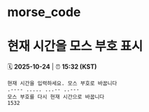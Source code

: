 # morse_code
# 현재 시간을 모스 부호 표시
<!-- MORSE_TIME_START -->
🗓️ **2025-10-24** | ⏰ **15:32 (KST)**

```
현재 시간을 입력하세요. 모스 부호로 바꿉니다
.---- ..... ...-- ..---
모스 부호를 다시 현재 시간으로 바꿉니다
1532
```
<!-- MORSE_TIME_END -->
